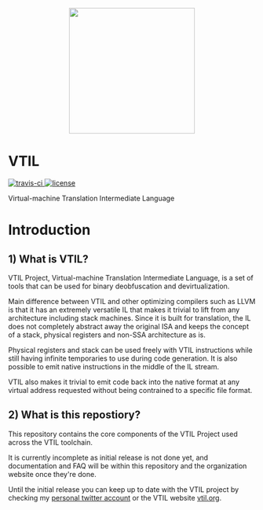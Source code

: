 <p align="center">

  <a href="https://www.vtil.org/">
    <img width="256" heigth="256" src="https://vtil.org/logo.png">
  </a>  

  <h1>VTIL</h1>

  <div>
    <a href="https://travis-ci.org/vtil-project/vtil-core">
      <img src="https://img.shields.io/travis/vtil-project/vtil-core/master.svg?style=flat-square" alt="travis-ci" />
    </a>
    <a href="https://github.com/vtil-project/vtil-core/blob/master/LICENSE.md">
      <img src="https://img.shields.io/github/license/vtil-project/vtil-core.svg?colorB=f48041&style=flat-square" alt="license" />
    </a>
  </div>

  <p>Virtual-machine Translation Intermediate Language</p>
  
</p>

# Introduction

## 1) What is VTIL?
VTIL Project, Virtual-machine Translation Intermediate Language, is a set of tools that can be used for binary deobfuscation and devirtualization. 

Main difference between VTIL and other optimizing compilers such as LLVM is that it has an extremely versatile IL that makes it trivial to lift from any architecture including stack machines. Since it is built for translation, the IL does not completely abstract away the original ISA and keeps the concept of a stack, physical registers and non-SSA architecture as is. 

Physical registers and stack can be used freely with VTIL instructions while still having infinite temporaries to use during code generation. It is also possible to emit native instructions in the middle of the IL stream.

VTIL also makes it trivial to emit code back into the native format at any virtual address requested without being contrained to a specific file format.

## 2) What is this repostiory?

This repository contains the core components of the VTIL Project used across the VTIL toolchain.

It is currently incomplete as initial release is not done yet, and documentation and FAQ will be within this repository and the organization website once they're done.

Until the initial release you can keep up to date with the VTIL project by checking my [personal twitter account](https://twitter.com/_can1357) or the VTIL website [vtil.org](https://vtil.org/).
